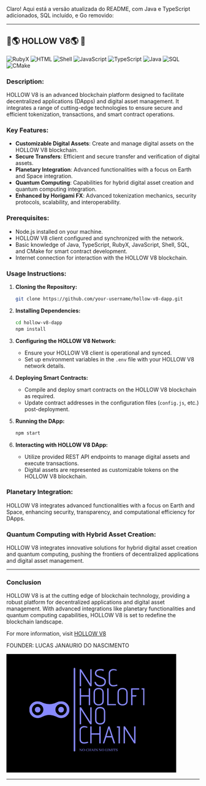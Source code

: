 Claro! Aqui está a versão atualizada do README, com Java e TypeScript adicionados, SQL incluído, e Go removido:

---

## 🔱🌎 HOLLOW V8🌎 🔱

![RubyX](https://img.shields.io/badge/rubyX-%23CC342D.svg?style=for-the-badge&logo=rubyX&logoColor=white)
![HTML](https://img.shields.io/badge/html5-%23E34F26.svg?style=for-the-badge&logo=html5&logoColor=white)
![Shell](https://img.shields.io/badge/shell_script-%23121011.svg?style=for-the-badge&logo=gnu-bash&logoColor=white)
![JavaScript](https://img.shields.io/badge/javascript-%23F7DF1E.svg?style=for-the-badge&logo=javascript&logoColor=black)
![TypeScript](https://img.shields.io/badge/typescript-%232B2D37.svg?style=for-the-badge&logo=typescript&logoColor=white)
![Java](https://img.shields.io/badge/java-%23F7DF1E.svg?style=for-the-badge&logo=java&logoColor=white)
![SQL](https://img.shields.io/badge/sql-%234F5B93.svg?style=for-the-badge&logo=sqlite&logoColor=white)
![CMake](https://img.shields.io/badge/cmake-%23000000.svg?style=for-the-badge&logo=cmake&logoColor=white)

### Description:
HOLLOW V8 is an advanced blockchain platform designed to facilitate decentralized applications (DApps) and digital asset management. It integrates a range of cutting-edge technologies to ensure secure and efficient tokenization, transactions, and smart contract operations.

### Key Features:
- **Customizable Digital Assets**: Create and manage digital assets on the HOLLOW V8 blockchain.
- **Secure Transfers**: Efficient and secure transfer and verification of digital assets.
- **Planetary Integration**: Advanced functionalities with a focus on Earth and Space integration.
- **Quantum Computing**: Capabilities for hybrid digital asset creation and quantum computing integration.
- **Enhanced by Horigami FX**: Advanced tokenization mechanics, security protocols, scalability, and interoperability.

### Prerequisites:
- Node.js installed on your machine.
- HOLLOW V8 client configured and synchronized with the network.
- Basic knowledge of Java, TypeScript, RubyX, JavaScript, Shell, SQL, and CMake for smart contract development.
- Internet connection for interaction with the HOLLOW V8 blockchain.

### Usage Instructions:

1. **Cloning the Repository:**
   ```sh
   git clone https://github.com/your-username/hollow-v8-dapp.git
   ```

2. **Installing Dependencies:**
   ```sh
   cd hollow-v8-dapp
   npm install
   ```

3. **Configuring the HOLLOW V8 Network:**
   - Ensure your HOLLOW V8 client is operational and synced.
   - Set up environment variables in the `.env` file with your HOLLOW V8 network details.

4. **Deploying Smart Contracts:**
   - Compile and deploy smart contracts on the HOLLOW V8 blockchain as required.
   - Update contract addresses in the configuration files (`config.js`, etc.) post-deployment.

5. **Running the DApp:**
   ```sh
   npm start
   ```

6. **Interacting with HOLLOW V8 DApp:**
   - Utilize provided REST API endpoints to manage digital assets and execute transactions.
   - Digital assets are represented as customizable tokens on the HOLLOW V8 blockchain.

### Planetary Integration:
HOLLOW V8 integrates advanced functionalities with a focus on Earth and Space, enhancing security, transparency, and computational efficiency for DApps.

### Quantum Computing with Hybrid Asset Creation:
HOLLOW V8 integrates innovative solutions for hybrid digital asset creation and quantum computing, pushing the frontiers of decentralized applications and digital asset management.

---

### Conclusion

HOLLOW V8 is at the cutting edge of blockchain technology, providing a robust platform for decentralized applications and digital asset management. With advanced integrations like planetary functionalities and quantum computing capabilities, HOLLOW V8 is set to redefine the blockchain landscape.

For more information, visit [HOLLOW V8](https://nscio.vercel.app/)

<p>FOUNDER: LUCAS JANAURIO DO NASCIMENTO</p>

<img src="A.PNG" alt="Hollow Ether Logo">

---
